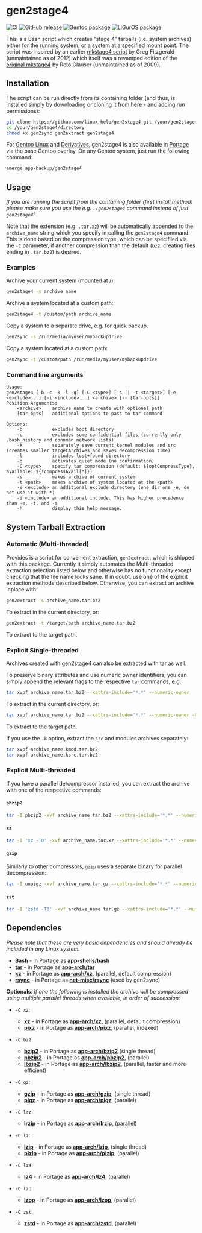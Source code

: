 # gen2stage4

![CI](https://github.com/linux-help/gen2stage4/workflows/CI/badge.svg)
[![GitHub release](https://img.shields.io/github/release/linux-help/gen2stage4.svg)](https://GitHub.com/linux-help/gen2stage4/releases/)
[![Gentoo package](https://repology.org/badge/version-for-repo/gentoo/gen2stage4.svg?header=Gentoo)](https://repology.org/project/gen2stage4/versions)
[![LiGurOS package](https://repology.org/badge/version-for-repo/liguros_stable/gen2stage4.svg?header=LiGurOS)](https://repology.org/project/gen2stage4/versions)

This is a Bash script which creates “stage 4” tarballs (i.e. system archives) either for the running system, or a system at a specified mount point.
The script was inspired by an earlier [mkstage4 script](https://github.com/gregf/bin/blob/master/mkstage4) by Greg Fitzgerald (unmaintained as of 2012) which itself was a revamped edition of the [original mkstage4](http://blinkeye.ch/dokuwiki/doku.php/projects/mkstage4) by Reto Glauser (unmaintained as of 2009).

## Installation

The script can be run directly from its containing folder (and thus, is installed simply by downloading or cloning it from here - and adding run permissions):

```bash
git clone https://github.com/linux-help/gen2stage4.git /your/gen2stage4/directory
cd /your/gen2stage4/directory
chmod +x gen2sync gen2extract gen2stage4
```

For [Gentoo Linux](http://en.wikipedia.org/wiki/Gentoo_linux) and [Derivatives](http://en.wikipedia.org/wiki/Category:Gentoo_Linux_derivatives), gen2stage4 is also available in [Portage](http://en.wikipedia.org/wiki/Portage_(software)) via the base Gentoo overlay.
On any Gentoo system, just run the following command:

```bash
emerge app-backup/gen2stage4
```

## Usage

*If you are running the script from the containing folder (first install method) please make sure you use the e.g. `./gen2stage4` command instead of just `gen2stage4`!*

Note that the extension (e.g. `.tar.xz`) will be automatically appended to the `archive_name` string which you specify in calling the `gen2stage4` command.
This is done based on the compression type, which can be specifiled via the `-C` parameter, if another compression than the default (`bz2`, creating files ending in `.tar.bz2`) is desired.

### Examples

Archive your current system (mounted at /):

```bash
gen2stage4 -s archive_name
```

Archive a system located at a custom path:

```bash
gen2stage4 -t /custom/path archive_name
```

Copy a system to a separate drive, e.g. for quick backup.

```bash
gen2sync -s /run/media/myuser/mybackupdrive
```

Copy a system located at a custom path:

```bash
gen2sync -t /custom/path /run/media/myuser/mybackupdrive
```

### Command line arguments

```console
Usage:
gen2stage4 [-b -c -k -l -q] [-C <type>] [-s || -t <target>] [-e <exclude>...] [-i <include>...] <archive> [-- [tar-opts]]
Position Arguments:
    <archive>    archive name to create with optional path
    [tar-opts]   additional options to pass to tar command

Options:
    -b           excludes boot directory
    -c           excludes some confidential files (currently only .bash_history and connman network lists)
    -k           separately save current kernel modules and src (creates smaller targetArchives and saves decompression time)
    -l           includes lost+found directory
    -q           activates quiet mode (no confirmation)
    -C <type>    specify tar compression (default: ${optCompressType}, available: ${!compressAvail[*]})
    -s           makes archive of current system
    -t <path>    makes archive of system located at the <path>
    -e <exclude> an additional exclude directory (one dir one -e, do not use it with *)
    -i <include> an additional include. This has higher precedence than -e, -t, and -s
    -h           display this help message.
```

## System Tarball Extraction

### Automatic (Multi-threaded)

Provides is a script for convenient extraction, `gen2extract`, which is shipped with this package. Currently it simply automates the Multi-threaded extraction selection listed below and otherwise has no functionality except checking that the file name looks sane.
If in doubt, use one of the explicit extraction methods described below. Otherwise, you can extract an archive inplace with:

```bash
gen2extract -s archive_name.tar.bz2
```
To extract in the current directory, or:

```bash
gen2extract -t /target/path archive_name.tar.bz2
```
To extract to the target path.

### Explicit Single-threaded

Archives created with gen2stage4 can also be extracted with tar as well.

To preserve binary attributes and use numeric owner identifiers, you can simply append the relevant flags to the respective `tar` commands, e.g.:

```bash
tar xvpf archive_name.tar.bz2 --xattrs-include='*.*' --numeric-owner
```
To extract in the current directory, or:
```bash
tar xvpf archive_name.tar.bz2 --xattrs-include='*.*' --numeric-owner -C /target/path
```
To extract to the target path.

If you use the `-k` option, extract the `src` and modules archives separately:

```bash
tar xvpf archive_name.kmod.tar.bz2
tar xvpf archive_name.ksrc.tar.bz2
```

### Explicit Multi-threaded

If you have a parallel de/compressor installed, you can extract the archive with one of the respective commands:

#### `pbzip2`

```bash
tar -I pbzip2 -xvf archive_name.tar.bz2 --xattrs-include='*.*' --numeric-owner
```

#### `xz`

```bash
tar -I 'xz -T0' -xvf archive_name.tar.xz --xattrs-include='*.*' --numeric-owner
```

#### `gzip`

Similarly to other compressors, `gzip` uses a separate binary for parallel decompression:

```bash
tar -I unpigz -xvf archive_name.tar.gz --xattrs-include='*.*' --numeric-owner
```

#### `zst`

```bash
tar -I 'zstd -T0' -xvf archive_name.tar.gz --xattrs-include='*.*' --numeric-owner
```

## Dependencies

*Please note that these are very basic dependencies and should already be included in any Linux system.*

* **[Bash](https://www.gnu.org/software/bash/)** - in [Portage](http://en.wikipedia.org/wiki/Portage_(software)) as **[app-shells/bash](https://packages.gentoo.org/packages/app-shells/bash)**
* **[tar](https://www.gnu.org/software/tar/)** - in Portage as **[app-arch/tar](https://packages.gentoo.org/packages/app-arch/tar)**
* **[xz](https://tukaani.org/xz/)** - in Portage as **[app-arch/xz](https://packages.gentoo.org/packages/app-arch/xz-utils)**, (parallel, default compression)
* **[rsync](https://rsync.samba.org/)** - in Portage as **[net-misc/rsync](https://packages.gentoo.org/packages/net-misc/rsync)** (used by gen2sync)

**Optionals**:
*If one the following is installed the archive will be compressed using multiple parallel threads when available, in order of succession:*

* `-C xz`:
  * **[xz](https://tukaani.org/xz/)** - in Portage as **[app-arch/xz](https://packages.gentoo.org/packages/app-arch/xz-utils)**, (parallel, default compression)
  * **[pixz](https://github.com/vasi/pixz)** - in Portage as **[app-arch/pixz](https://packages.gentoo.org/packages/app-arch/pixz)**, (parallel, indexed)

* `-C bz2`:
  * **[bzip2](https://gitlab.com/federicomenaquintero/bzip2)** - in Portage as **[app-arch/bzip2](https://packages.gentoo.org/packages/app-arch/bzip2)** (single thread)
  * **[pbzip2](https://launchpad.net/pbzip2/)** - in Portage as **[app-arch/pbzip2](https://packages.gentoo.org/packages/app-arch/pbzip2)**, (parallel)
  * **[lbzip2](https://github.com/kjn/lbzip2/)** - in Portage as **[app-arch/lbzip2](https://packages.gentoo.org/packages/app-arch/lbzip2)**, (parallel, faster and more efficient)

* `-C gz`:
  * **[gzip](https://www.gnu.org/software/gzip/)** - in Portage as **[app-arch/gzip](https://packages.gentoo.org/packages/app-arch/gzip)**, (single thread)
  * **[pigz](https://www.zlib.net/pigz/)** - in Portage as **[app-arch/pigz](https://packages.gentoo.org/packages/app-arch/pigz)**, (parallel)

* `-C lrz`:
  * **[lrzip](https://github.com/ckolivas/lrzip/)** - in Portage as **[app-arch/lrzip](https://packages.gentoo.org/packages/app-arch/lrzip)**, (parallel)

* `-C lz`:
  * **[lzip](https://www.nongnu.org/lzip/)** - in Portage as **[app-arch/lzip](https://packages.gentoo.org/packages/app-arch/lzip)**, (single thread)
  * **[plzip](https://www.nongnu.org/lzip/plzip.html)** - in Portage as **[app-arch/plzip](https://packages.gentoo.org/packages/app-arch/plzip)**, (parallel)

* `-C lz4`:
  * **[lz4](https://github.com/lz4/lz4)** - in Portage as **[app-arch/lz4](https://packages.gentoo.org/packages/app-arch/lz4)**, (parallel)

* `-C lzo`:
  * **[lzop](https://www.lzop.org/)** - in Portage as **[app-arch/lzop](https://packages.gentoo.org/packages/app-arch/lzop)**, (parallel)

* `-C zst`:
  * **[zstd](https://facebook.github.io/zstd/)** - in Portage as **[app-arch/zstd](https://packages.gentoo.org/packages/app-arch/zstd)**, (parallel)
